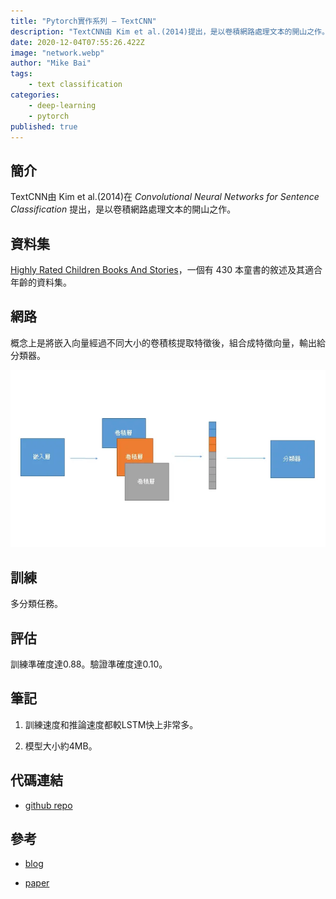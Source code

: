 ```yaml
---
title: "Pytorch實作系列 — TextCNN"
description: "TextCNN由 Kim et al.(2014)提出，是以卷積網路處理文本的開山之作。"
date: 2020-12-04T07:55:26.422Z
image: "network.webp"
author: "Mike Bai"
tags:
    - text classification
categories:
    - deep-learning
    - pytorch
published: true
---
```


## 簡介

TextCNN由 Kim et al.(2014)在 *Convolutional Neural Networks for Sentence Classification* 提出，是以卷積網路處理文本的開山之作。

## 資料集

[Highly Rated Children Books And Stories](https://www.kaggle.com/thomaskonstantin/highly-rated-children-books-and-stories)，一個有 430 本童書的敘述及其適合年齡的資料集。

## 網路

概念上是將嵌入向量經過不同大小的卷積核提取特徵後，組合成特徵向量，輸出給分類器。

![網路](network.webp)

## 訓練

多分類任務。

## 評估

訓練準確度達0.88。驗證準確度達0.10。

## 筆記

1. 訓練速度和推論速度都較LSTM快上非常多。


2. 模型大小約4MB。

## 代碼連結

* [github repo](https://github.com/gitE0Z9/classical-network-series)

## 參考

* [blog ](https://blog.csdn.net/qq_25037903/article/details/85058217)

* [paper](https://arxiv.org/abs/1408.5882)
